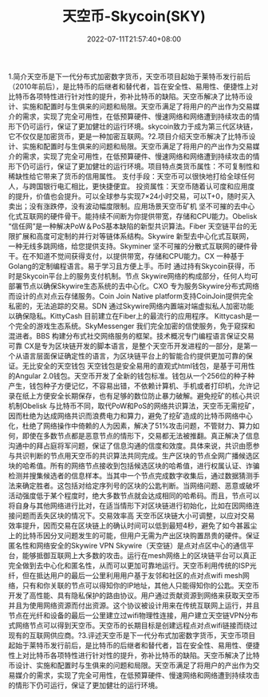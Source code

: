 ﻿---
weight: 
title: "天空币-Skycoin(SKY)"
description: "天空币是下一代分布式加密数字货币，天空币起始于莱特币发行前后（2010年前后），是比特币的后继者和替代者，旨在安全性、易用性、便捷性上对比特币各项特性进行针对性的提升，弥..."
date: 2022-07-11T21:57:40+08:00
lastmod: 2022-07-11T16:45:40+08:00
draft: false
authors: ["浮尘"]
featuredImage: "tiankongbi-skycoinsky.webp"
link: "https://www.skycoin.com/"
tags: ["数字代币","天空币-Skycoin(SKY)"]
categories: ["navigation"]
navigation: ["数字代币"]
lightgallery: true
toc: true
pinned: false
recommend: false
recommend1: false
---
1.简介天空币是下一代分布式加密数字货币，天空币项目起始于莱特币发行前后（2010年前后），是比特币的后继者和替代者，旨在安全性、易用性、便捷性上对比特币各项特性进行针对性的提升，弥补比特币的缺陷。天空币解决了比特币设计、实施和配置时与生俱来的问题和局限。天空币满足了将用户的产出作为交易媒介的需求，实现了完全可用性，在低预算硬件、慢速网络和网络遭到持续攻击的情形下仍可运行，保证了更加健壮的运行环境。skycoin致力于成为第三代区块链， 它不仅仅是加密货币，更是一种加密互联网。?2.项目介绍天空币解决了比特币设计、实施和配置时与生俱来的问题和局限。天空币满足了将用户的产出作为交易媒介的需求，实现了完全可用性，在低预算硬件、慢速网络和网络遭到持续攻击的情形下仍可运行，保证了更加健壮的运行环境。项目特点类货币属性：不可复制性和稀缺性给它带来了货币的信用属性。
支付手段：天空币可以很快地打给全球任何人，与跨国银行电汇相比，更快捷便宜。
投资属性：天空币随着认可度和应用度的提升，价值也会提升。可以全球参与实现7×24小时交易，可以T+0，随时买入卖出；没有涨跌停，没有波动幅度限制。应用场景天空币矿机
坚不可摧的去中心化式互联网的硬件骨干。能持续不间断为你提供带宽，存储和CPU能力。Obelisk
“信任网”是一种解决PoW＆PoS基本缺陷的新型共识算法。Fiber
天空链平台的无限扩展和高度可定制的并行对等链体系结构。Skywire
新型去中心化式互联网，一种无线多跳网络，给您提供支持。Skyminer
坚不可摧的分散式互联网的硬件骨干。在不知道不觉间获得支付，以提供带宽，存储和CPU能力。CX
一种基于Golang的定制编程语言。易于学习且方便上手。币时
通过持有Skycoin获得，币时是Skycoin平台上的服务支付机制。节点
Skywire网络的构成部分，任何人均可部署节点以确保Skywire生态系统的去中心化。CXO
专为服务Skywire分布式网络而设计的点对点云存储服务。Coin Join
Native platform支持CoinJoin提供完全私密的，无法追踪的交易。SDN
通过Skywire网络内置端对端虚拟私人加密功能以确保隐私。KittyCash
目前建立在Fiber上的最流行的应用程序。 Kittycash是一个完全的游戏生态系统。SkyMessenger
我们完全加密的信使服务，免于窥探和混进者。BBS
构建分布式社交网络服务的框架。技术概况专门编程语言保证交易可靠
CX是专为区块链开发的脚本语言，是整个天空币开发进程的一部分，是第一个从语言层面保证确定性的语言，为区块链平台上的智能合约提供更加可靠的保证。无比安全的天空钱包
天空钱包是安全易用的直观式html钱包，是基于可用性的Angular 2.0钱包。天空币开发了全新的钱包标准。钱包从一个256位的种子种产生，钱包种子方便记忆，不容易出错，不依赖计算机、手机或者打印机，允许记录在纸上方便安全长期保存，也有足够的数位防止暴力破解。避免挖矿的核心共识机制Obelisk
与比特币不同，取代PoW和PoS的网络共识算法，天空币无需挖矿，因而杜绝为达成网络共识而浪费电力和算力，避免了挖矿造成的比特币网络中心化，杜绝了网络操作中倚赖的人为因素，解决了51%攻击问题，不管财力、算力如何，即使在多数节点都是恶意节点的情形下，交易都无法被推翻。真正解决了信息沟通中的拜占庭将军问题，保证了信息沟通的信度和效度。具体来说，共识由愿参与共识判断的节点用天空币的共识算法共同完成。生产区块的节点全网广播候选区块的哈希值。所有的网络节点接收到包括候选区块的哈希值，进行权属认证、诈骗检测并搜集候选者的信息样本。当其中一个节点完成数字收集后，通过数据猜测手法来确定胜者。这包括对给定序列号的区块的公匙判断。当网络问题、恶意或破坏活动强度低于某个程度时，绝大多数节点就会达成相同的哈希码。而且，节点可以将自身与其他网络进行比对，在适当情形下对区块链进行初始化，比如在因网络连接问题而丢失区块的情况下。交易效率高
天空币区块链大小可调整，以应对交易效率提升，因而交易在区块链上的确认时间可以低到最短4秒，避免了如今甚嚣尘上的比特币因分叉问题发生的可能，但用户无需为产出区块购置昂贵的硬件。保证匿名性和网络安全的Skywire VPN
Skywire（天空链）是点对点区中心的通信平台，能够抵御互联网上大多数的攻击。运行在mesh网络上的区块链平台可以真正完全做到去中心化和匿名性，从而可以更加可靠地运行。天空币利用传统的ISP光纤，但在抵达用户的最后一公里利用用户基于友邻和社区的点对点wifi mesh网络，只有和你关联的节点可以得知你的IP地址，其他人只能得知你的公匙。天空币开发了高性能、具有隐私保护的路由协议。用户通过贡献资源到网络来获取天空币并且为使用网络资源而付出资源。这个协议被设计用来在传统互联网上运行，并且节点在光纤和设备的最后一公里建立过wifi物理性连接，用户建立天空链VPN分布式网络节点可以得到天空币。天空币的长期目标是创建远程点对点wifi链接而绕过现有的互联网供应商。?3.评述天空币是下一代分布式加密数字货币，天空币项目起始于莱特币发行前后，是比特币的后继者和替代者，旨在安全性、易用性、便捷性上对比特币各项特性进行针对性的提升，弥补比特币的缺陷。天空币解决了比特币设计、实施和配置时与生俱来的问题和局限。天空币满足了将用户的产出作为交易媒介的需求，实现了完全可用性，在低预算硬件、慢速网络和网络遭到持续攻击的情形下仍可运行，保证了更加健壮的运行环境。
